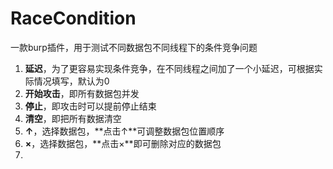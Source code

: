 # RaceCondition
一款burp插件，用于测试不同数据包不同线程下的条件竞争问题
1. **延迟**，为了更容易实现条件竞争，在不同线程之间加了一个小延迟，可根据实际情况填写，默认为0
2. **开始攻击**，即所有数据包并发
3. **停止**，即攻击时可以提前停止结束
4. **清空**，即把所有数据清空
5. **↑**，选择数据包，**点击↑**可调整数据包位置顺序
6. **×**，选择数据包，**点击×**即可删除对应的数据包
7. 
